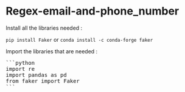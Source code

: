 # Regex-email-and-phone_number

Install all the libraries needed :

`pip install Faker`
or
`conda install -c conda-forge faker`

Import the libraries that are needed :

<pre>
```python
import re
import pandas as pd
from faker import Faker
```
</pre>
